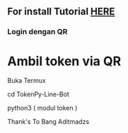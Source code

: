 ## For install Tutorial [HERE](https://www.youtube.com/watch?v=10H6ju83gO8&t=3s)
### Login dengan QR

# Ambil token via QR

Buka Termux

cd TokenPy-Line-Bot

python3 ( modul token )

Thank's To Bang Aditmadzs

